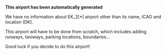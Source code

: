 **This airport has been automatically generated**

We have no information about EK_2[*] airport other than its name, ICAO and location (DK).

This airport will have to be done from scratch, which includes adding runways, taxiways, parking locations, boundaries...

Good luck if you decide to do this airport!